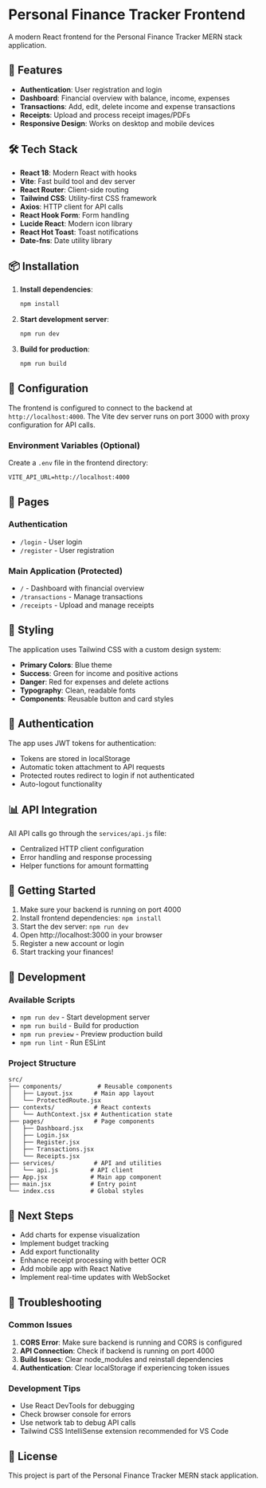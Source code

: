 # Personal Finance Tracker Frontend

A modern React frontend for the Personal Finance Tracker MERN stack application.

## 🚀 Features

- **Authentication**: User registration and login
- **Dashboard**: Financial overview with balance, income, expenses
- **Transactions**: Add, edit, delete income and expense transactions
- **Receipts**: Upload and process receipt images/PDFs
- **Responsive Design**: Works on desktop and mobile devices

## 🛠️ Tech Stack

- **React 18**: Modern React with hooks
- **Vite**: Fast build tool and dev server
- **React Router**: Client-side routing
- **Tailwind CSS**: Utility-first CSS framework
- **Axios**: HTTP client for API calls
- **React Hook Form**: Form handling
- **Lucide React**: Modern icon library
- **React Hot Toast**: Toast notifications
- **Date-fns**: Date utility library

## 📦 Installation

1. **Install dependencies**:
   ```bash
   npm install
   ```

2. **Start development server**:
   ```bash
   npm run dev
   ```

3. **Build for production**:
   ```bash
   npm run build
   ```

## 🔧 Configuration

The frontend is configured to connect to the backend at `http://localhost:4000`. The Vite dev server runs on port 3000 with proxy configuration for API calls.

### Environment Variables (Optional)

Create a `.env` file in the frontend directory:

```env
VITE_API_URL=http://localhost:4000
```

## 📱 Pages

### Authentication
- `/login` - User login
- `/register` - User registration

### Main Application (Protected)
- `/` - Dashboard with financial overview
- `/transactions` - Manage transactions
- `/receipts` - Upload and manage receipts

## 🎨 Styling

The application uses Tailwind CSS with a custom design system:

- **Primary Colors**: Blue theme
- **Success**: Green for income and positive actions
- **Danger**: Red for expenses and delete actions
- **Typography**: Clean, readable fonts
- **Components**: Reusable button and card styles

## 🔐 Authentication

The app uses JWT tokens for authentication:
- Tokens are stored in localStorage
- Automatic token attachment to API requests
- Protected routes redirect to login if not authenticated
- Auto-logout functionality

## 📊 API Integration

All API calls go through the `services/api.js` file:
- Centralized HTTP client configuration
- Error handling and response processing
- Helper functions for amount formatting

## 🚀 Getting Started

1. Make sure your backend is running on port 4000
2. Install frontend dependencies: `npm install`
3. Start the dev server: `npm run dev`
4. Open http://localhost:3000 in your browser
5. Register a new account or login
6. Start tracking your finances!

## 🔧 Development

### Available Scripts

- `npm run dev` - Start development server
- `npm run build` - Build for production
- `npm run preview` - Preview production build
- `npm run lint` - Run ESLint

### Project Structure

```
src/
├── components/          # Reusable components
│   ├── Layout.jsx      # Main app layout
│   └── ProtectedRoute.jsx
├── contexts/           # React contexts
│   └── AuthContext.jsx # Authentication state
├── pages/              # Page components
│   ├── Dashboard.jsx
│   ├── Login.jsx
│   ├── Register.jsx
│   ├── Transactions.jsx
│   └── Receipts.jsx
├── services/           # API and utilities
│   └── api.js         # API client
├── App.jsx            # Main app component
├── main.jsx           # Entry point
└── index.css          # Global styles
```

## 🎯 Next Steps

- Add charts for expense visualization
- Implement budget tracking
- Add export functionality
- Enhance receipt processing with better OCR
- Add mobile app with React Native
- Implement real-time updates with WebSocket

## 🐛 Troubleshooting

### Common Issues

1. **CORS Error**: Make sure backend is running and CORS is configured
2. **API Connection**: Check if backend is running on port 4000
3. **Build Issues**: Clear node_modules and reinstall dependencies
4. **Authentication**: Clear localStorage if experiencing token issues

### Development Tips

- Use React DevTools for debugging
- Check browser console for errors
- Use network tab to debug API calls
- Tailwind CSS IntelliSense extension recommended for VS Code

## 📄 License

This project is part of the Personal Finance Tracker MERN stack application.
